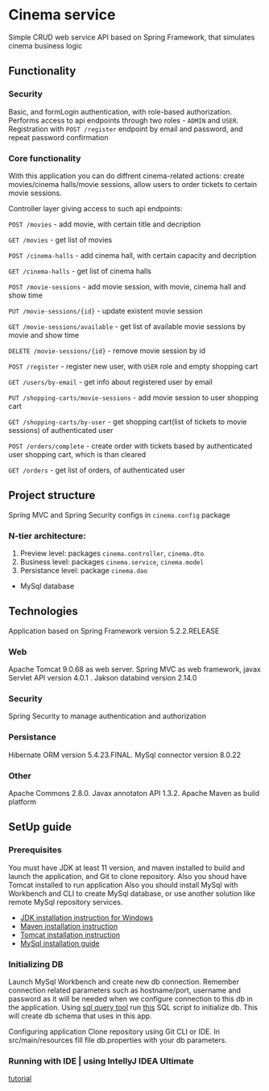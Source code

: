 # Cinema service
Simple CRUD web service API based on Spring Framework, that simulates cinema business logic

## Functionality

### Security

Basic, and formLogin authentication, with role-based authorization. Performs access to api endpoints through two roles - `ADMIN` and `USER`. 
Registration with `POST /register` endpoint by email and password, and repeat password confirmation

### Core functionality

With this application you can do diffrent cinema-related actions: create movies/cinema halls/movie sessions, allow users to order tickets to certain movie sessions.

Controller layer giving access to such api endpoints:

`POST /movies` - add movie, with certain title and decription

`GET /movies` - get list of movies

`POST /cinema-halls` - add cinema hall, with certain capacity and decription

`GET /cinema-halls` - get list of cinema halls

`POST /movie-sessions` - add movie session, with movie, cinema hall and show time

`PUT /movie-sessions/{id}` - update existent movie session

`GET /movie-sessions/available` - get list of available movie sessions by movie and show time

`DELETE /movie-sessions/{id}` - remove movie session by id

`POST /register` - register new user, with `USER` role and empty shopping cart

`GET /users/by-email` - get info about registered user by email

`PUT /shopping-carts/movie-sessions` - add movie session to user shopping cart

`GET /shopping-carts/by-user` - get shopping cart(list of tickets to movie sessions) of authenticated user

`POST /orders/complete` - create order with tickets based by authenticated user shopping cart, which is than cleared

`GET /orders` - get list of orders, of authenticated user

## Project structure

Spring MVC and Spring Security configs in `cinema.config` package

### N-tier architecture:

1. Preview level: packages `cinema.controller`, `cinema.dto`
2. Business level: packages `cinema.service`, `cinema.model`
3. Persistance level: package `cinema.dao`
+ MySql database

## Technologies

Application based on Spring Framework version 5.2.2.RELEASE

### Web

Apache Tomcat 9.0.68 as web server. Spring MVC as web framework, javax Servlet API version 4.0.1 . Jakson databind version 2.14.0

### Security

Spring Security to manage authentication and authorization

### Persistance

Hibernate ORM version 5.4.23.FINAL. MySql connector version 8.0.22

### Other

Apache Commons 2.8.0. Javax annotaton API 1.3.2. Apache Maven as build platform

## SetUp guide

### Prerequisites

You must have JDK at least 11 version, and maven installed to build and launch the application, and Git to clone repository.
Also you shoud have Tomcat installed to run application
Also you should install MySql with Workbench and CLI to create MySql database, or use another solution like remote MySql repository services.

- [JDK installation instruction for Windows](https://access.redhat.com/documentation/en-us/openjdk/11/html-single/installing_and_using_openjdk_11_for_windows/index)
- [Maven installation instruction](https://maven.apache.org/install.html)
- [Tomcat installation instruction](http://www.yorku.ca/jhuang/examples/tomcat-install.html)
- [MySql installation guide](https://dev.mysql.com/doc/mysql-installation-excerpt/5.7/en/)

### Initializing DB
Launch MySql Workbench and create new db connection.
Remember connection related parameters such as hostname/port, username and password as it will be needed when we configure connection to this db in the application. 
Using [sql query tool](https://www.youtube.com/watch?v=M-OXq10Tj-E&ab_channel=GeekyShows) run [this](/src/main/resources/init-db.sql) SQL script to initialize db. This will create db schema that uses in this app.

Configuring application
Clone repository using Git CLI or IDE. In src/main/resources fill file db.properties with your db parameters.

### Running with IDE | using IntellyJ IDEA Ultimate

[tutorial](https://mkyong.com/intellij/intellij-idea-run-debug-web-application-on-tomcat/)
